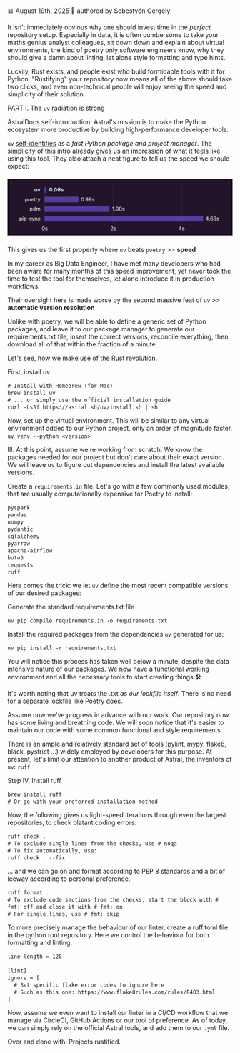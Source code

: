 📊 August 19th, 2025 
📝 authored by Sebestyén Gergely 

It isn’t immediately obvious why one should invest time in the *perfect* repository setup. 
Especially in data, it is often cumbersome to take your maths genius analyst colleagues, sit down 
down and explain about virtual environments, the kind of poetry only software engineers know, why they should give a damn about 
linting, let alone style formatting and type hints.

Luckily, Rust exists, and people exist who build formidable tools with it for Python.
"Rustifying" your repository now means all of the above should take two clicks, and even non-technical people will enjoy
seeing the speed and simplicity of their solution.

PART I. The `uv` radiation is strong

AstralDocs self-introduction:
Astral's mission is to make the Python ecosystem more productive by building high-performance developer tools.

`uv` [self-identifies](https://docs.astral.sh/uv/) as a *fast Python package and project manager*. The simplicity of this
intro already gives us an impression of what it feels like using this tool. They also attach a neat figure to tell us the speed we should expect:

<div style="text-align: center; margin: 20px 0;">
  <img src="assets/uv_chart.png" alt="Alt text" style="max-width: 100%; height: auto;">
</div>

This gives us the first property where `uv` beats `poetry` >> **speed**

In my career as Big Data Engineer, I have met many developers who had been aware for many months of this speed improvement,
yet never took the time to test the tool for themselves, let alone introduce it in production workflows.

Their oversight here is made worse by the second massive feat of `uv` >> **automatic version resolution**

Unlike with poetry, we will be able to define a generic set of Python packages, and leave it to our package manager to generate our
requirements.txt file, insert the correct versions, reconcile everything, then download all of that within the fraction of a minute.

Let's see, how we make use of the Rust revolution.

First, install uv
```
# Install with Homebrew (for Mac)
brew install uv
# ... or simply use the official installation guide
curl -LsSf https://astral.sh/uv/install.sh | sh
```

Now, set up the virtual environment. This will be similar to any virtual environment added to our Python project,
only an order of magnitude faster.
`uv venv --python <version>`

III.
At this point, assume we're working from scratch. We know the packages needed for our project but don't care about their exact version.
We will leave uv to figure out dependencies and install the latest available versions.

Create a `requirements.in` file. Let's go with a few commonly used modules, that are usually computationally expensive for Poetry
to install:
```
pyspark
pandas
numpy
pydantic
sqlalchemy
pyarrow
apache-airflow
boto3
requests
ruff
```

Here comes the trick: we let `uv` define the most recent compatible versions of our desired packages:

Generate the standard requirements.txt file
```commandline
uv pip compile requirements.in -o requirements.txt
``` 

Install the required packages from the dependencies `uv` generated for us:
```commandline
uv pip install -r requirements.txt
```

You will notice this process has taken well below a minute, despite the data intensive nature of our packages.
We now have a functional working environment and all the necessary tools to start creating things 🛠️

It's worth noting that uv treats the .txt *as our lockfile itself*. There is no need for a separate lockfile like Poetry does.

Assume now we've progress in advance with our work. Our repository now has some living and breathing code.
We will soon notice that it's easier to maintain our code with some common functional and style requirements.

There is an ample and relatively standard set of tools (pylint, mypy, flake8, black, pystrict ...) widely employed by developers
for this purpose. At present, let's limit our attention to another product of Astral, the inventors of `uv`: `ruff`

Step IV. Install ruff
```
brew install ruff
# Or go with your preferred installation method
```

Now, the following gives us light-speed iterations through even the largest repositories, to check blatant coding errors:
```
ruff check .
# To exclude single lines from the checks, use # noqa
# To fix automatically, use:
ruff check . --fix
```

... and we can go on and format according to PEP 8 standards and a bit of leeway according to personal preference.
```
ruff format .
# To exclude code sections from the checks, start the block with # fmt: off and close it with # fmt: on
# For single lines, use # fmt: skip
```

To more precisely manage the behaviour of our linter, create a ruff.toml file in the python root repository. Here we control the behaviour for both formatting and linting.
```
line-length = 120

[lint]
ignore = [
  # Set specific flake error codes to ignore here
  # Such as this one: https://www.flake8rules.com/rules/F403.html
]
```

Now, assume we even want to install our linter in a CI/CD workflow that we manage via CircleCI, GitHub Actions or our tool of preference. 
As of today, we can simply rely on the official Astral tools, and add them to our `.yml` file.

Over and done with. Projects rustified.